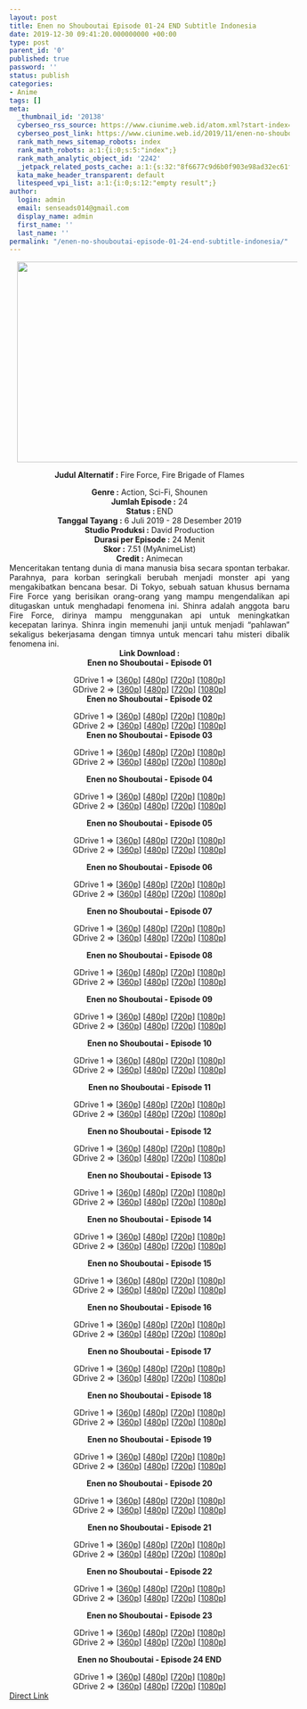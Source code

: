 ```yaml
---
layout: post
title: Enen no Shouboutai Episode 01-24 END Subtitle Indonesia
date: 2019-12-30 09:41:20.000000000 +00:00
type: post
parent_id: '0'
published: true
password: ''
status: publish
categories:
- Anime
tags: []
meta:
  _thumbnail_id: '20138'
  cyberseo_rss_source: https://www.ciunime.web.id/atom.xml?start-index=1351&max-results=150
  cyberseo_post_link: https://www.ciunime.web.id/2019/11/enen-no-shouboutai-subtitle-indonesia.html
  rank_math_news_sitemap_robots: index
  rank_math_robots: a:1:{i:0;s:5:"index";}
  rank_math_analytic_object_id: '2242'
  _jetpack_related_posts_cache: a:1:{s:32:"8f6677c9d6b0f903e98ad32ec61f8deb";a:2:{s:7:"expires";i:1658450122;s:7:"payload";a:3:{i:0;a:1:{s:2:"id";i:27526;}i:1;a:1:{s:2:"id";i:27540;}i:2;a:1:{s:2:"id";i:27538;}}}}
  kata_make_header_transparent: default
  litespeed_vpi_list: a:1:{i:0;s:12:"empty result";}
author:
  login: admin
  email: senseads014@gmail.com
  display_name: admin
  first_name: ''
  last_name: ''
permalink: "/enen-no-shouboutai-episode-01-24-end-subtitle-indonesia/"
---
```

<div style="text-align: center;">
<div style="text-align: left;">
<div class="separator" style="clear: both; text-align: center;"><a href="https://1.bp.blogspot.com/-EfceNFUMoXM/XR-8booNrMI/AAAAAAAAbD8/c4jdmZbdbxwGwR32YfE_fJCxN4hAhlJFQCLcBGAs/s1600/Enen%2Bno%2BShouboutai.jpeg" imageanchor="1" style="margin-left: 1em; margin-right: 1em;"><img border="0" data-original-height="720" data-original-width="1280" height="360" src="{{ site.baseurl }}/assets/2019/12/Enen%2Bno%2BShouboutai.jpeg" width="640" /></a></div>
<p></div>
<p><b>Judul</b><b><b> Alternatif</b> :</b> Fire Force, Fire Brigade of Flames</div>
<div style="text-align: center;"><b><b>Genre :</b></b> Action, Sci-Fi, Shounen</div>
<div style="text-align: center;"><b>Jumlah Episode :</b> 24<br /><b>Status : </b>END<br /><b>Tanggal Tayang :</b> 6 Juli 2019 - 28 Desember 2019<br /><b>Studio Produksi :</b> David Production<br /><b>Durasi per Episode :</b> 24 Menit</div>
<div style="text-align: center;"><b>Skor :</b> 7.51 (MyAnimeList)<br /><b>Credit :</b> Animecan</div>
<div style="text-align: center;"></div>
<div style="text-align: justify;"><span class="isi">Menceritakan tentang dunia di mana manusia bisa secara spontan terbakar. Parahnya, para korban seringkali berubah menjadi monster api yang mengakibatkan bencana besar. Di Tokyo, sebuah satuan khusus bernama Fire Force yang berisikan orang-orang yang mampu mengendalikan api ditugaskan untuk menghadapi fenomena ini. Shinra adalah anggota baru Fire Force, dirinya mampu menggunakan api untuk meningkatkan kecepatan larinya. Shinra ingin memenuhi janji untuk menjadi “pahlawan” sekaligus bekerjasama dengan timnya untuk mencari tahu misteri dibalik fenomena ini.</span></div>
<div style="text-align: justify;"></div>
<div style="text-align: justify;"></div>
<div style="text-align: center;"><b>Link Download :</b></div>
<div style="text-align: center;"><b>Enen no Shouboutai - Episode 01</b></p>
<div style="text-align: center;">GDrive 1 =&gt; [<a href="https://drive.google.com/file/d/1ajZn3rndqVimDu3V2sPY4PdPvy-rgnOc/view" target="_blank" rel="noopener">360p</a>] [<a href="https://drive.google.com/file/d/1JuYIdjWgR_sYNBuN8gYU3o9ezaYeQtZi/view" target="_blank" rel="noopener">480p</a>] [<a href="https://drive.google.com/file/d/1qvOjWvQH_DmntyQhVnWqNB4nj6h13qZo/view" target="_blank" rel="noopener">720p</a>] [<a href="https://drive.google.com/file/d/1NFGlzxjGCdq8AhNW0V2eqAPm5I81_8Au/view" target="_blank" rel="noopener">1080p</a>]<br />GDrive 2 =&gt; [<a href="https://drive.google.com/file/d/1uLHFmJpRft7sTrbbBhhNyyfd6zglIH-0/view" target="_blank" rel="noopener">360p</a>] [<a href="https://drive.google.com/file/d/1xL4MRxBL1qjqaESV692ctK1zL8soUWcJ/view" target="_blank" rel="noopener">480p</a>] [<a href="https://drive.google.com/file/d/1u-Rwp32uPMsFC32k35KJR-QFjK0rmvPD/view" target="_blank" rel="noopener">720p</a>] [<a href="https://drive.google.com/file/d/1kYte0hWE0k14T_LmE22v91Y6JUvWiABN/view" target="_blank" rel="noopener">1080p</a>]
<div style="text-align: center;"><b>Enen no Shouboutai - Episode 02</b></p>
<div style="text-align: center;">GDrive 1 =&gt; [<a href="https://drive.google.com/file/d/1NpNqvtJNKZG2qHn9U2ZjRcRyJ4ebk4WT/view" target="_blank" rel="noopener">360p</a>] [<a href="https://drive.google.com/file/d/1C0naHUsG1O9JNo08gu80_dXFZNTCBDG8/view" target="_blank" rel="noopener">480p</a>] [<a href="https://drive.google.com/file/d/1NngXg_nidSyQzsS54t0MhxhIOGPTCOee/view" target="_blank" rel="noopener">720p</a>] [<a href="https://drive.google.com/file/d/1tcZDx9SzR5sZ9uBlO4zdleYROUNOoMib/view" target="_blank" rel="noopener">1080p</a>]<br />GDrive 2 =&gt; [<a href="https://drive.google.com/file/d/1m9LerOCyEMa9yhKNkJUI6tak12AmpmaL/view" target="_blank" rel="noopener">360p</a>] [<a href="https://drive.google.com/file/d/1qyVw6NFRBbjrhuVv0v7OjLgF3SR2yfsr/view" target="_blank" rel="noopener">480p</a>] [<a href="https://drive.google.com/file/d/1aLhmQrq6X7Esa1ybzd5VSqlXT__eTQBQ/view" target="_blank" rel="noopener">720p</a>] [<a href="https://drive.google.com/file/d/1wDPW8ZL36-cYQj9vBjdqiIlY1gERAgP0/view" target="_blank" rel="noopener">1080p</a>]
<div style="text-align: center;"><b>Enen no Shouboutai - Episode 03</b></p>
<div style="text-align: center;">GDrive 1 =&gt; [<a href="https://drive.google.com/file/d/1EcOPkeP2ISqpHN-isLo_BKFzSzo_DgWz/view" target="_blank" rel="noopener">360p</a>] [<a href="https://drive.google.com/file/d/1NNmrQ01va41iVrfAsOgubRy7oit3h2Rl/view" target="_blank" rel="noopener">480p</a>] [<a href="https://drive.google.com/file/d/1KMKSU3yvIKyPCfkph743WtZzziVV0Iba/view" target="_blank" rel="noopener">720p</a>] [<a href="https://drive.google.com/file/d/1xC6P-0lPLCGSqkuWUhpqPTK8YYddp5qU/view" target="_blank" rel="noopener">1080p</a>]<br />GDrive 2 =&gt; [<a href="https://drive.google.com/file/d/1mlCoOhchusyDxklrIKq9Dm1tPto0la0K/view" target="_blank" rel="noopener">360p</a>] [<a href="https://drive.google.com/file/d/1QMGsGXEhvGmgZlBU6_ii26Qed_F3tjZ3/view" target="_blank" rel="noopener">480p</a>] [<a href="https://drive.google.com/file/d/1thPFjExoEpqTCLyIWvrIJ6HIEstCiRAo/view" target="_blank" rel="noopener">720p</a>] [<a href="https://drive.google.com/file/d/1zI9Eo-9Q3bV64g66453Hu_xJz95eYu1P/view" target="_blank" rel="noopener">1080p</a>]</p>
<p><b>Enen no Shouboutai - Episode 04</b></p>
<div style="text-align: center;">GDrive 1 =&gt; [<a href="https://drive.google.com/file/d/1Fy8ditt5NIaBS1pHfPAkHGT5H4KPz9Ev/view" target="_blank" rel="noopener">360p</a>] [<a href="https://drive.google.com/file/d/10EngzNmvXcleEJwOdwEe76TmV74O8mIc/view" target="_blank" rel="noopener">480p</a>] [<a href="https://drive.google.com/file/d/14OtwjyAA8TAV15u5O1yHpq6uCEFcmeb0/view" target="_blank" rel="noopener">720p</a>] [<a href="https://drive.google.com/file/d/1J11niW2lX7YveOwWHij4EXQNit-SR2am/view" target="_blank" rel="noopener">1080p</a>]<br />GDrive 2 =&gt; [<a href="https://drive.google.com/file/d/1d_8vpJI3cGR0X_0JFm6BCbUw4niJt39m/view" target="_blank" rel="noopener">360p</a>] [<a href="https://drive.google.com/file/d/16YNcrUiIwlq65L7UvgHySHYDQFMs8OIY/view" target="_blank" rel="noopener">480p</a>] [<a href="https://drive.google.com/file/d/1O4S8g8RNBsnzG6-yLSGZUq1ApMBzPTE6/view" target="_blank" rel="noopener">720p</a>] [<a href="https://drive.google.com/file/d/1roO7kWy-q8D4Qoa3EDsY0k-ABPmfr4xs/view" target="_blank" rel="noopener">1080p</a>]</p>
<p><b>Enen no Shouboutai - Episode 05</b></p>
<div style="text-align: center;">GDrive 1 =&gt; [<a href="https://drive.google.com/file/d/1-Eh1RNI8R26WB2Z0Zw_24XX_wGicLHug/view" target="_blank" rel="noopener">360p</a>] [<a href="https://drive.google.com/file/d/1o1ACAG8hlniBjx7QbR8byiEoNia4Pt_y/view" target="_blank" rel="noopener">480p</a>] [<a href="https://drive.google.com/file/d/1ABc6BJuAjmUWupThvHaNFOgpfLnIhlz-/view" target="_blank" rel="noopener">720p</a>] [<a href="https://drive.google.com/file/d/1Fu28NZsQR8JivP30pH7_0ejbfhvPEac1/view" target="_blank" rel="noopener">1080p</a>]<br />GDrive 2 =&gt; [<a href="https://drive.google.com/file/d/1Wr4YZXwRiPkbvqeqjDTLYLLlNzGxLqoa/view" target="_blank" rel="noopener">360p</a>] [<a href="https://drive.google.com/file/d/1pdybD4qRqMsLpw-8lEZ0-pcuzgL3WBWy/view" target="_blank" rel="noopener">480p</a>] [<a href="https://drive.google.com/file/d/1JxHY92R6FgBctMXac7KUb45eJYm3CQMa/view" target="_blank" rel="noopener">720p</a>] [<a href="https://drive.google.com/file/d/1V4DzNIZwKIZEuB-23ErCrqwvS4D_zEsV/view" target="_blank" rel="noopener">1080p</a>]</p>
<p><b>Enen no Shouboutai - Episode 06</b></p>
<div style="text-align: center;">GDrive 1 =&gt; [<a href="https://drive.google.com/file/d/1TJ6MdPdsMWR8Ahf0otBXzJrMD0zvKl9n/view" target="_blank" rel="noopener">360p</a>] [<a href="https://drive.google.com/file/d/1WvYuCZzpQRYLzgcSimyCE5dCXKC_qnXr/view" target="_blank" rel="noopener">480p</a>] [<a href="https://drive.google.com/file/d/1lqOi5iXSwdNwV2uryRtZETZfm3T5LIYi/view" target="_blank" rel="noopener">720p</a>] [<a href="https://drive.google.com/file/d/14sMmCvifsoFFkq0pbU98NElzcMWZQv7-/view" target="_blank" rel="noopener">1080p</a>]<br />GDrive 2 =&gt; [<a href="https://drive.google.com/file/d/1vgoUOcoO01Ekj0i66-EaTb5we1fpJKi5/view" target="_blank" rel="noopener">360p</a>] [<a href="https://drive.google.com/file/d/1qLugkEuBjzmhARdt0NZE8sN1umAYf7-x/view" target="_blank" rel="noopener">480p</a>] [<a href="https://drive.google.com/file/d/1vtGanhfZ-JmTS_D1hiaZcioQXvwlktat/view" target="_blank" rel="noopener">720p</a>] [<a href="https://drive.google.com/file/d/1aMBEqyPp3m3-VyQThCVQ8DAmP3xjxwn2/view" target="_blank" rel="noopener">1080p</a>]</p>
<p><b>Enen no Shouboutai - Episode 07</b></p>
<div style="text-align: center;">GDrive 1 =&gt; [<a href="https://drive.google.com/uc?export=download&amp;id=1gJRAYB8jn-esXEF_Ea1SvlwZ718CS7h8" target="_blank" rel="noopener">360p</a>] [<a href="https://drive.google.com/uc?export=download&amp;id=1iRHwxE50ACQuHDgjkTu-r8zJXehzArtK" target="_blank" rel="noopener">480p</a>] [<a href="https://drive.google.com/uc?export=download&amp;id=1FaAhgJyHlWrLX21oYRKtgOnh9x1lcp29" target="_blank" rel="noopener">720p</a>] [<a href="https://drive.google.com/uc?export=download&amp;id=14UoNJn0Q2w4VHIV7Y9jkpN49vJ9tI_Ho" target="_blank" rel="noopener">1080p</a>]<br />GDrive 2 =&gt; [<a href="https://drive.google.com/uc?export=download&amp;id=1zgKt-i6ZCSPyPDv1-ZwxVE5MvDVmQ42Q" target="_blank" rel="noopener">360p</a>] [<a href="https://drive.google.com/uc?export=download&amp;id=1oDjqHCk_X3EYIJcs5x_5pf5fgtAlDJIM" target="_blank" rel="noopener">480p</a>] [<a href="https://drive.google.com/uc?export=download&amp;id=1j7AM8crSIehX0ZtGX4osqcrZLI5k4qjp" target="_blank" rel="noopener">720p</a>] [<a href="https://drive.google.com/uc?export=download&amp;id=1NmsBOA_V5lTFgRGSnwe0r0QilIk9CNSi" target="_blank" rel="noopener">1080p</a>]</p>
<p><b>Enen no Shouboutai - Episode 08</b></p>
<div style="text-align: center;">GDrive 1 =&gt; [<a href="https://drive.google.com/uc?export=download&amp;id=1LLmJ-KnSm5OWk88XrYOqZaFdBVPSzFU_" target="_blank" rel="noopener">360p</a>] [<a href="https://drive.google.com/uc?export=download&amp;id=14szx6N199pZb9bec902LuCM7sY04q41i" target="_blank" rel="noopener">480p</a>] [<a href="https://drive.google.com/uc?export=download&amp;id=18EyErQnD4iVemkX2ELl5nw6PU37Z06gQ" target="_blank" rel="noopener">720p</a>] [<a href="https://drive.google.com/uc?export=download&amp;id=1xthy6GYIkLT35cp5jcNcXfrIWs7mTth3" target="_blank" rel="noopener">1080p</a>]<br />GDrive 2 =&gt; [<a href="https://drive.google.com/uc?export=download&amp;id=1LLmJ-KnSm5OWk88XrYOqZaFdBVPSzFU_" target="_blank" rel="noopener">360p</a>] [<a href="https://drive.google.com/uc?export=download&amp;id=14szx6N199pZb9bec902LuCM7sY04q41i" target="_blank" rel="noopener">480p</a>] [<a href="https://drive.google.com/uc?export=download&amp;id=18EyErQnD4iVemkX2ELl5nw6PU37Z06gQ" target="_blank" rel="noopener">720p</a>] [<a href="https://drive.google.com/uc?export=download&amp;id=1xthy6GYIkLT35cp5jcNcXfrIWs7mTth3" target="_blank" rel="noopener">1080p</a>]</p>
<p><b>Enen no Shouboutai - Episode 09</b></p>
<div style="text-align: center;">GDrive 1 =&gt; [<a href="https://drive.google.com/uc?export=download&amp;id=1WY4jaTLnfaHC-9Yc8wneztGmQY8vnMpf" target="_blank" rel="noopener">360p</a>] [<a href="https://drive.google.com/uc?export=download&amp;id=1xVOVGykmcg0q4__4rEM2XIW7mGQBfyzy" target="_blank" rel="noopener">480p</a>] [<a href="https://drive.google.com/uc?export=download&amp;id=14a-3Ug8B-f0MJB_1vL9h_z2px2ugf5Zi" target="_blank" rel="noopener">720p</a>] [<a href="https://drive.google.com/uc?export=download&amp;id=1KssZ5lSuowTM5ZSZu4cRkPgttGuqz50v" target="_blank" rel="noopener">1080p</a>]<br />GDrive 2 =&gt; [<a href="https://drive.google.com/uc?export=download&amp;id=1WY4jaTLnfaHC-9Yc8wneztGmQY8vnMpf" target="_blank" rel="noopener">360p</a>] [<a href="https://drive.google.com/uc?export=download&amp;id=1xVOVGykmcg0q4__4rEM2XIW7mGQBfyzy" target="_blank" rel="noopener">480p</a>] [<a href="https://drive.google.com/uc?export=download&amp;id=14a-3Ug8B-f0MJB_1vL9h_z2px2ugf5Zi" target="_blank" rel="noopener">720p</a>] [<a href="https://drive.google.com/uc?export=download&amp;id=1KssZ5lSuowTM5ZSZu4cRkPgttGuqz50v" target="_blank" rel="noopener">1080p</a>]</p>
<p><b>Enen no Shouboutai - Episode 10</b></p>
<div style="text-align: center;">GDrive 1 =&gt; [<a href="https://drive.google.com/uc?export=download&amp;id=1184_-JncD1fCOAqsSWL7PspCKYsGR229" target="_blank" rel="noopener">360p</a>] [<a href="https://drive.google.com/uc?export=download&amp;id=1DRRDwPT9L6rzCPL9sYaff6pUb-YcdCW8" target="_blank" rel="noopener">480p</a>] [<a href="https://drive.google.com/uc?id=1c9sXFK0KaHYUg6LJgVtiVFeb8ra1HD21&amp;export=download" target="_blank" rel="noopener">720p</a>] [<a href="https://drive.google.com/uc?id=14Q28YfWpvMw2Y22CPvaGZ4fcVUrKlMt_&amp;export=download" target="_blank" rel="noopener">1080p</a>]<br />GDrive 2 =&gt; [<a href="https://drive.google.com/uc?export=download&amp;id=1184_-JncD1fCOAqsSWL7PspCKYsGR229" target="_blank" rel="noopener">360p</a>] [<a href="https://drive.google.com/uc?export=download&amp;id=1DRRDwPT9L6rzCPL9sYaff6pUb-YcdCW8" target="_blank" rel="noopener">480p</a>] [<a href="https://drive.google.com/uc?id=1c9sXFK0KaHYUg6LJgVtiVFeb8ra1HD21&amp;export=download" target="_blank" rel="noopener">720p</a>] [<a href="https://drive.google.com/uc?id=14Q28YfWpvMw2Y22CPvaGZ4fcVUrKlMt_&amp;export=download" target="_blank" rel="noopener">1080p</a>]</p>
<p><b>Enen no Shouboutai - Episode 11</b></p>
<div style="text-align: center;">GDrive 1 =&gt; [<a href="https://drive.google.com/uc?export=download&amp;id=10fSbu263SI3ZRkvwPbPqzxUs66CqOJcs" target="_blank" rel="noopener">360p</a>] [<a href="https://drive.google.com/uc?export=download&amp;id=1yM69lnfSgtdAEbfb7qmKDSNXy9DdYhEa" target="_blank" rel="noopener">480p</a>] [<a href="https://drive.google.com/uc?id=1_ed4-u960CfSCriTRDK_HFOP6fsbpLWD&amp;export=download" target="_blank" rel="noopener">720p</a>] [<a href="https://drive.google.com/uc?id=1Y0LqBn9WmL5lEq8H-K9rwFkKW2r36CiL&amp;export=download" target="_blank" rel="noopener">1080p</a>]<br />GDrive 2 =&gt; [<a href="https://drive.google.com/uc?export=download&amp;id=10fSbu263SI3ZRkvwPbPqzxUs66CqOJcs" target="_blank" rel="noopener">360p</a>] [<a href="https://drive.google.com/uc?export=download&amp;id=1yM69lnfSgtdAEbfb7qmKDSNXy9DdYhEa" target="_blank" rel="noopener">480p</a>] [<a href="https://drive.google.com/uc?id=1_ed4-u960CfSCriTRDK_HFOP6fsbpLWD&amp;export=download" target="_blank" rel="noopener">720p</a>] [<a href="https://drive.google.com/uc?id=1Y0LqBn9WmL5lEq8H-K9rwFkKW2r36CiL&amp;export=download" target="_blank" rel="noopener">1080p</a>]</p>
<p><b>Enen no Shouboutai - Episode 12</b></p>
<div style="text-align: center;">GDrive 1 =&gt; [<a href="https://drive.google.com/uc?export=download&amp;id=1JD5f_x9B8xo4h_3A0emDnIJS40gogZ2l" target="_blank" rel="noopener">360p</a>] [<a href="https://drive.google.com/uc?export=download&amp;id=1S3Zxw-yFsdvlKVagddDtBPWCck7Z6WKW" target="_blank" rel="noopener">480p</a>] [<a href="https://drive.google.com/uc?export=download&amp;id=1V6soLG4wL7FLdqgf_wWyWRvy2I_0JmR2" target="_blank" rel="noopener">720p</a>] [<a href="https://drive.google.com/uc?export=download&amp;id=1O3RTj4QMI7L5pbKrOtKPFrRvDfDNPRH1" target="_blank" rel="noopener">1080p</a>]<br />GDrive 2 =&gt; [<a href="https://drive.google.com/uc?export=download&amp;id=1JD5f_x9B8xo4h_3A0emDnIJS40gogZ2l" target="_blank" rel="noopener">360p</a>] [<a href="https://drive.google.com/uc?export=download&amp;id=1S3Zxw-yFsdvlKVagddDtBPWCck7Z6WKW" target="_blank" rel="noopener">480p</a>] [<a href="https://drive.google.com/uc?export=download&amp;id=1V6soLG4wL7FLdqgf_wWyWRvy2I_0JmR2" target="_blank" rel="noopener">720p</a>] [<a href="https://drive.google.com/uc?export=download&amp;id=1O3RTj4QMI7L5pbKrOtKPFrRvDfDNPRH1" target="_blank" rel="noopener">1080p</a>]</p>
<p><b>Enen no Shouboutai - Episode 13</b></p>
<div style="text-align: center;">GDrive 1 =&gt; [<a href="https://drive.google.com/uc?export=download&amp;id=1kgvxn5sW8F4sVXbdTtwACYiEJWSSAbc3" target="_blank" rel="noopener">360p</a>] [<a href="https://drive.google.com/uc?export=download&amp;id=1b1cQEiZLoIRm0ziCOpYjqZZK3byBRdt9" target="_blank" rel="noopener">480p</a>] [<a href="https://drive.google.com/uc?export=download&amp;id=1YHsos1-MraTlsUowpnXd5zwheZyPBGsl" target="_blank" rel="noopener">720p</a>] [<a href="https://drive.google.com/uc?export=download&amp;id=1SrbUDV3e5kS_bsFISBBfNbCPZyrmMVBt" target="_blank" rel="noopener">1080p</a>]<br />GDrive 2 =&gt; [<a href="https://drive.google.com/uc?export=download&amp;id=1kgvxn5sW8F4sVXbdTtwACYiEJWSSAbc3" target="_blank" rel="noopener">360p</a>] [<a href="https://drive.google.com/uc?export=download&amp;id=1b1cQEiZLoIRm0ziCOpYjqZZK3byBRdt9" target="_blank" rel="noopener">480p</a>] [<a href="https://drive.google.com/uc?export=download&amp;id=1YHsos1-MraTlsUowpnXd5zwheZyPBGsl" target="_blank" rel="noopener">720p</a>] [<a href="https://drive.google.com/uc?export=download&amp;id=1SrbUDV3e5kS_bsFISBBfNbCPZyrmMVBt" target="_blank" rel="noopener">1080p</a>]</p>
<p><b>Enen no Shouboutai - Episode 14</b></p>
<div style="text-align: center;">GDrive 1 =&gt; [<a href="https://drive.google.com/uc?export=download&amp;id=1IIaI12PLXnLWW46yPURBhNhqx5oEcoLr" target="_blank" rel="noopener">360p</a>] [<a href="https://drive.google.com/uc?export=download&amp;id=11M5G01oONeHf2utE0SnQCNMYGckUHseK" target="_blank" rel="noopener">480p</a>] [<a href="https://drive.google.com/uc?export=download&amp;id=1_xU6SkWa-iKUEp9r4VbTI8zv88AMicmw" target="_blank" rel="noopener">720p</a>] [<a href="https://drive.google.com/uc?export=download&amp;id=16dUL7DUa0SggVBxlarIOpa5STOnq2Hbz" target="_blank" rel="noopener">1080p</a>]<br />GDrive 2 =&gt; [<a href="https://drive.google.com/uc?export=download&amp;id=1IIaI12PLXnLWW46yPURBhNhqx5oEcoLr" target="_blank" rel="noopener">360p</a>] [<a href="https://drive.google.com/uc?export=download&amp;id=11M5G01oONeHf2utE0SnQCNMYGckUHseK" target="_blank" rel="noopener">480p</a>] [<a href="https://drive.google.com/uc?export=download&amp;id=1_xU6SkWa-iKUEp9r4VbTI8zv88AMicmw" target="_blank" rel="noopener">720p</a>] [<a href="https://drive.google.com/uc?export=download&amp;id=16dUL7DUa0SggVBxlarIOpa5STOnq2Hbz" target="_blank" rel="noopener">1080p</a>]</p>
<p><b>Enen no Shouboutai - Episode 15</b></p>
<div style="text-align: center;">GDrive 1 =&gt; [<a href="https://drive.google.com/uc?id=1kp4caQBK8-VI8LAjFc3je3kfF7z55B8N" target="_blank" rel="noopener">360p</a>] [<a href="https://drive.google.com/uc?id=17v3TGY32xN5ELYXy_CYO8yfcRVHvfpoj" target="_blank" rel="noopener">480p</a>] [<a href="https://drive.google.com/uc?id=1VVtidl2fqd_cakAdU2q_SD2f7kpB1yuh" target="_blank" rel="noopener">720p</a>] [<a href="https://drive.google.com/uc?id=1FtR-JVV8Wn2rmZ9YckjiSecpzKU9H1h8" target="_blank" rel="noopener">1080p</a>]<br />GDrive 2 =&gt; [<a href="https://drive.google.com/uc?id=1kp4caQBK8-VI8LAjFc3je3kfF7z55B8N" target="_blank" rel="noopener">360p</a>] [<a href="https://drive.google.com/uc?id=17v3TGY32xN5ELYXy_CYO8yfcRVHvfpoj" target="_blank" rel="noopener">480p</a>] [<a href="https://drive.google.com/uc?id=1VVtidl2fqd_cakAdU2q_SD2f7kpB1yuh" target="_blank" rel="noopener">720p</a>] [<a href="https://drive.google.com/uc?id=1FtR-JVV8Wn2rmZ9YckjiSecpzKU9H1h8" target="_blank" rel="noopener">1080p</a>]</p>
<p><b>Enen no Shouboutai - Episode 16</b></p>
<div style="text-align: center;">GDrive 1 =&gt; [<a href="https://drive.google.com/uc?id=15LKHm58mFEtUg1-eQGRE--mX5149OD13" target="_blank" rel="noopener">360p</a>] [<a href="https://drive.google.com/uc?id=1u7etH51MnjjSwPBxQnGtwGpQ5oBb0k5J" target="_blank" rel="noopener">480p</a>] [<a href="https://drive.google.com/uc?id=1WQnq1M3LBInPl_W7XWSN0Jz25zE8nf4h" target="_blank" rel="noopener">720p</a>] [<a href="https://drive.google.com/uc?id=1zh0GyrZfAeaOrP29Wkdwby4jT4Y6QC-z" target="_blank" rel="noopener">1080p</a>]<br />GDrive 2 =&gt; [<a href="https://drive.google.com/uc?id=15LKHm58mFEtUg1-eQGRE--mX5149OD13" target="_blank" rel="noopener">360p</a>] [<a href="https://drive.google.com/uc?id=1u7etH51MnjjSwPBxQnGtwGpQ5oBb0k5J" target="_blank" rel="noopener">480p</a>] [<a href="https://drive.google.com/uc?id=1WQnq1M3LBInPl_W7XWSN0Jz25zE8nf4h" target="_blank" rel="noopener">720p</a>] [<a href="https://drive.google.com/uc?id=1zh0GyrZfAeaOrP29Wkdwby4jT4Y6QC-z" target="_blank" rel="noopener">1080p</a>]</p>
<p><b>Enen no Shouboutai - Episode 17</b></p>
<div style="text-align: center;">GDrive 1 =&gt; [<a href="https://drive.google.com/uc?id=1yzDoC-P_6GlSxhsS_MUegeZQYbXajFUN" target="_blank" rel="noopener">360p</a>] [<a href="https://drive.google.com/uc?export=download&amp;id=1E-mKQasEDLxaOX028G0l4x17ZTjM45gD" target="_blank" rel="noopener">480p</a>] [<a href="https://drive.google.com/uc?export=download&amp;id=1Mkc55n2JPbXktfsQ21WKIrxFHhsXX1Or" target="_blank" rel="noopener">720p</a>] [<a href="https://drive.google.com/uc?id=1uVxGC5OrrMsQiHdPB9reI1CFWgpBxGxe" target="_blank" rel="noopener">1080p</a>]<br />GDrive 2 =&gt; [<a href="https://drive.google.com/uc?id=1yzDoC-P_6GlSxhsS_MUegeZQYbXajFUN" target="_blank" rel="noopener">360p</a>] [<a href="https://drive.google.com/uc?export=download&amp;id=1E-mKQasEDLxaOX028G0l4x17ZTjM45gD" target="_blank" rel="noopener">480p</a>] [<a href="https://drive.google.com/uc?export=download&amp;id=1Mkc55n2JPbXktfsQ21WKIrxFHhsXX1Or" target="_blank" rel="noopener">720p</a>] [<a href="https://drive.google.com/uc?id=1uVxGC5OrrMsQiHdPB9reI1CFWgpBxGxe" target="_blank" rel="noopener">1080p</a>]</p>
<p><b>Enen no Shouboutai - Episode 18</b></p>
<div style="text-align: center;">GDrive 1 =&gt; [<a href="https://drive.google.com/uc?id=1Jzpny2B6VgHbUpL50F8G3JgvRZibe0Ik" target="_blank" rel="noopener">360p</a>] [<a href="https://drive.google.com/uc?id=1cgQRbskzezoyPY-TM7TLv8rjn92YJCHG" target="_blank" rel="noopener">480p</a>] [<a href="https://drive.google.com/uc?id=1dCw_UUZwxFNMqQXLNkdEvAR7Br08bx_L" target="_blank" rel="noopener">720p</a>] [<a href="https://drive.google.com/uc?id=10cQbxaYW_8_phUyVDyJFqAogfh5brTU7" target="_blank" rel="noopener">1080p</a>]<br />GDrive 2 =&gt; [<a href="https://drive.google.com/uc?id=1Jzpny2B6VgHbUpL50F8G3JgvRZibe0Ik" target="_blank" rel="noopener">360p</a>] [<a href="https://drive.google.com/uc?id=1cgQRbskzezoyPY-TM7TLv8rjn92YJCHG" target="_blank" rel="noopener">480p</a>] [<a href="https://drive.google.com/uc?id=1dCw_UUZwxFNMqQXLNkdEvAR7Br08bx_L" target="_blank" rel="noopener">720p</a>] [<a href="https://drive.google.com/uc?id=10cQbxaYW_8_phUyVDyJFqAogfh5brTU7" target="_blank" rel="noopener">1080p</a>]</p>
<p><b>Enen no Shouboutai - Episode 19</b></p>
<div style="text-align: center;">GDrive 1 =&gt; [<a href="https://drive.google.com/uc?export=download&amp;id=1hWqP2ryc8K0jFHql-ybcVxQYQWiSLTre" target="_blank" rel="noopener">360p</a>] [<a href="https://drive.google.com/uc?export=download&amp;id=1cLziET4RSDA6u8tY71eSUTTxFvGbPl1F" target="_blank" rel="noopener">480p</a>] [<a href="https://drive.google.com/uc?export=download&amp;id=1WDy796RTEe6hsLT5Gd66OUcofO5GsEc0" target="_blank" rel="noopener">720p</a>] [<a href="https://drive.google.com/uc?export=download&amp;id=1tuIZihGHQvcEbrNlUX2c34GYSreJLRg1" target="_blank" rel="noopener">1080p</a>]<br />GDrive 2 =&gt; [<a href="https://drive.google.com/uc?export=download&amp;id=1hWqP2ryc8K0jFHql-ybcVxQYQWiSLTre" target="_blank" rel="noopener">360p</a>] [<a href="https://drive.google.com/uc?export=download&amp;id=1cLziET4RSDA6u8tY71eSUTTxFvGbPl1F" target="_blank" rel="noopener">480p</a>] [<a href="https://drive.google.com/uc?export=download&amp;id=1WDy796RTEe6hsLT5Gd66OUcofO5GsEc0" target="_blank" rel="noopener">720p</a>] [<a href="https://drive.google.com/uc?export=download&amp;id=1tuIZihGHQvcEbrNlUX2c34GYSreJLRg1" target="_blank" rel="noopener">1080p</a>]</p>
<p><b>Enen no Shouboutai - Episode 20</b></p>
<div style="text-align: center;">GDrive 1 =&gt; [<a href="https://drive.google.com/uc?export=download&amp;id=1J3OBLXPgroPYPVlFPq8IIrH03ykQHpsN" target="_blank" rel="noopener">360p</a>] [<a href="https://drive.google.com/uc?id=1MHwPKPkVp4yvwjpB1Aux0DqF9YAifiQU" target="_blank" rel="noopener">480p</a>] [<a href="https://drive.google.com/uc?id=15AC2Nk6_J95Jq7SM3eJZRcCI9MvQ_kab" target="_blank" rel="noopener">720p</a>] [<a href="https://drive.google.com/uc?id=1cmA6WU1mCW_hS8JRDnAawuWjta8bXBAO" target="_blank" rel="noopener">1080p</a>]<br />GDrive 2 =&gt; [<a href="https://drive.google.com/uc?export=download&amp;id=1J3OBLXPgroPYPVlFPq8IIrH03ykQHpsN" target="_blank" rel="noopener">360p</a>] [<a href="https://drive.google.com/uc?id=1MHwPKPkVp4yvwjpB1Aux0DqF9YAifiQU" target="_blank" rel="noopener">480p</a>] [<a href="https://drive.google.com/uc?id=15AC2Nk6_J95Jq7SM3eJZRcCI9MvQ_kab" target="_blank" rel="noopener">720p</a>] [<a href="https://drive.google.com/uc?id=1cmA6WU1mCW_hS8JRDnAawuWjta8bXBAO" target="_blank" rel="noopener">1080p</a>]</p>
<p><b>Enen no Shouboutai - Episode 21</b></p>
<div style="text-align: center;">GDrive 1 =&gt; [<a href="https://drive.google.com/uc?export=download&amp;id=1OZBx3Jn2rObKUzn7wMWwLAKM4qY-d-Wj" target="_blank" rel="noopener">360p</a>] [<a href="https://drive.google.com/uc?export=download&amp;id=1VWSppQH-IKeEx3xgL8Wqes6QM-IC8rzw" target="_blank" rel="noopener">480p</a>] [<a href="https://drive.google.com/uc?export=download&amp;id=1gi-YAUDIebBis1YufxjDv84ef0NYVf-A" target="_blank" rel="noopener">720p</a>] [<a href="https://drive.google.com/uc?export=download&amp;id=1siBjSU-4cXOHN1BPIucY99giF-eVjtw0" target="_blank" rel="noopener">1080p</a>]<br />GDrive 2 =&gt; [<a href="https://drive.google.com/uc?export=download&amp;id=1OZBx3Jn2rObKUzn7wMWwLAKM4qY-d-Wj" target="_blank" rel="noopener">360p</a>] [<a href="https://drive.google.com/uc?export=download&amp;id=1VWSppQH-IKeEx3xgL8Wqes6QM-IC8rzw" target="_blank" rel="noopener">480p</a>] [<a href="https://drive.google.com/uc?export=download&amp;id=1gi-YAUDIebBis1YufxjDv84ef0NYVf-A" target="_blank" rel="noopener">720p</a>] [<a href="https://drive.google.com/uc?export=download&amp;id=1siBjSU-4cXOHN1BPIucY99giF-eVjtw0" target="_blank" rel="noopener">1080p</a>]</p>
<p><b>Enen no Shouboutai - Episode 22</b></p>
<div style="text-align: center;">GDrive 1 =&gt; [<a href="https://drive.google.com/uc?export=download&amp;id=1Vejm3x7npOsdFVjA7R-hewqSX_RuRiR9" target="_blank" rel="noopener">360p</a>] [<a href="https://drive.google.com/uc?export=download&amp;id=1_tbjAr1GAm72XNoQyi0roOOCejvWMn5_" target="_blank" rel="noopener">480p</a>] [<a href="https://drive.google.com/uc?export=download&amp;id=1URxM51QXS96EhtdddoaC89WIfhbevT9u" target="_blank" rel="noopener">720p</a>] [<a href="https://drive.google.com/uc?export=download&amp;id=1nuZWVRa7ws_DBHm5WZy3tbzviMyaY1Hm" target="_blank" rel="noopener">1080p</a>]<br />GDrive 2 =&gt; [<a href="https://drive.google.com/uc?export=download&amp;id=1Vejm3x7npOsdFVjA7R-hewqSX_RuRiR9" target="_blank" rel="noopener">360p</a>] [<a href="https://drive.google.com/uc?export=download&amp;id=1_tbjAr1GAm72XNoQyi0roOOCejvWMn5_" target="_blank" rel="noopener">480p</a>] [<a href="https://drive.google.com/uc?export=download&amp;id=1URxM51QXS96EhtdddoaC89WIfhbevT9u" target="_blank" rel="noopener">720p</a>] [<a href="https://drive.google.com/uc?export=download&amp;id=1nuZWVRa7ws_DBHm5WZy3tbzviMyaY1Hm" target="_blank" rel="noopener">1080p</a>]</p>
<p><b>Enen no Shouboutai - Episode 23</b></p>
<div style="text-align: center;">GDrive 1 =&gt; [<a href="https://drive.google.com/uc?export=download&amp;id=1GC3cOOaoF-gsi0AZWVbb8-A7Oaj3yypz" target="_blank" rel="noopener">360p</a>] [<a href="https://drive.google.com/uc?id=1wjV0TQw8HcOO914CN9mn0sXo0rffVTGN" target="_blank" rel="noopener">480p</a>] [<a href="https://drive.google.com/uc?id=1Kbp9MIe9CNQvj3YmRARpUyGZ5tdkn3Cn" target="_blank" rel="noopener">720p</a>] [<a href="https://drive.google.com/uc?id=1s35coEXtEKBBFJfZOHWZyZalEqbYwpBz" target="_blank" rel="noopener">1080p</a>]<br />GDrive 2 =&gt; [<a href="https://drive.google.com/uc?export=download&amp;id=1GC3cOOaoF-gsi0AZWVbb8-A7Oaj3yypz" target="_blank" rel="noopener">360p</a>] [<a href="https://drive.google.com/uc?id=1wjV0TQw8HcOO914CN9mn0sXo0rffVTGN" target="_blank" rel="noopener">480p</a>] [<a href="https://drive.google.com/uc?id=1Kbp9MIe9CNQvj3YmRARpUyGZ5tdkn3Cn" target="_blank" rel="noopener">720p</a>] [<a href="https://drive.google.com/uc?id=1s35coEXtEKBBFJfZOHWZyZalEqbYwpBz" target="_blank" rel="noopener">1080p</a>]</p>
<p><b>Enen no Shouboutai - Episode 24 END</b></p>
<div style="text-align: center;">GDrive 1 =&gt; [<a href="https://drive.google.com/uc?export=download&amp;id=1O2Dg5dFRNNBgOl-0QmTSIb_bzI6Qs5H8" target="_blank" rel="noopener">360p</a>] [<a href="https://drive.google.com/uc?id=1SIV_vG4SwZAi2htELGiN4fGIYr1ZQGJQ" target="_blank" rel="noopener">480p</a>] [<a href="https://drive.google.com/uc?id=1wcmf7amlQQg6h9ypyVYQnXC2c1w3lnhN" target="_blank" rel="noopener">720p</a>] [<a href="https://drive.google.com/uc?id=1c30yVtBFrOy5GbsBgp8E1yso87gTuu8m" target="_blank" rel="noopener">1080p</a>]<br />GDrive 2 =&gt; [<a href="https://drive.google.com/uc?export=download&amp;id=1O2Dg5dFRNNBgOl-0QmTSIb_bzI6Qs5H8" target="_blank" rel="noopener">360p</a>] [<a href="https://drive.google.com/uc?id=1SIV_vG4SwZAi2htELGiN4fGIYr1ZQGJQ" target="_blank" rel="noopener">480p</a>] [<a href="https://drive.google.com/uc?id=1wcmf7amlQQg6h9ypyVYQnXC2c1w3lnhN" target="_blank" rel="noopener">720p</a>] [<a href="https://drive.google.com/uc?id=1c30yVtBFrOy5GbsBgp8E1yso87gTuu8m" target="_blank" rel="noopener">1080p</a>]</div>
</div>
</div>
</div>
</div>
</div>
</div>
</div>
</div>
</div>
</div>
</div>
</div>
</div>
</div>
</div>
</div>
</div>
</div>
</div>
</div>
</div>
</div>
</div>
</div>
</div>
</div>
<link rel="stylesheet" href="https://cdnjs.cloudflare.com/ajax/libs/font-awesome/4.7.0/css/font-awesome.min.css" />
<div class="divbtn"> <a href="https://handymansurrender.com/fihup8buzv?key=94550f7ce39444073321dde3b8782f97" class="btn"><i class="fa fa-download"></i> Direct Link</a> </div>
